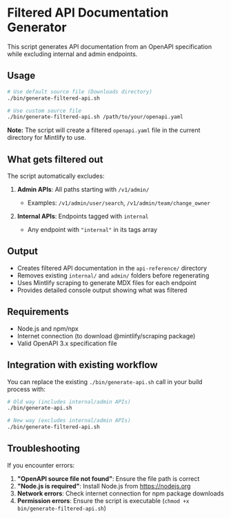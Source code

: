 # Filtered API Documentation Generator

This script generates API documentation from an OpenAPI specification while excluding internal and admin endpoints.

## Usage

```bash
# Use default source file (Downloads directory)
./bin/generate-filtered-api.sh

# Use custom source file
./bin/generate-filtered-api.sh /path/to/your/openapi.yaml
```

**Note:** The script will create a filtered `openapi.yaml` file in the current directory for Mintlify to use.

## What gets filtered out

The script automatically excludes:

1. **Admin APIs**: All paths starting with `/v1/admin/`
   - Examples: `/v1/admin/user/search`, `/v1/admin/team/change_owner`

2. **Internal APIs**: Endpoints tagged with `internal`
   - Any endpoint with `"internal"` in its tags array

## Output

- Creates filtered API documentation in the `api-reference/` directory
- Removes existing `internal/` and `admin/` folders before regenerating
- Uses Mintlify scraping to generate MDX files for each endpoint
- Provides detailed console output showing what was filtered

## Requirements

- Node.js and npm/npx
- Internet connection (to download @mintlify/scraping package)
- Valid OpenAPI 3.x specification file

## Integration with existing workflow

You can replace the existing `./bin/generate-api.sh` call in your build process with:

```bash
# Old way (includes internal/admin APIs)
./bin/generate-api.sh

# New way (excludes internal/admin APIs)  
./bin/generate-filtered-api.sh
```

## Troubleshooting

If you encounter errors:

1. **"OpenAPI source file not found"**: Ensure the file path is correct
2. **"Node.js is required"**: Install Node.js from https://nodejs.org
3. **Network errors**: Check internet connection for npm package downloads
4. **Permission errors**: Ensure the script is executable (`chmod +x bin/generate-filtered-api.sh`) 